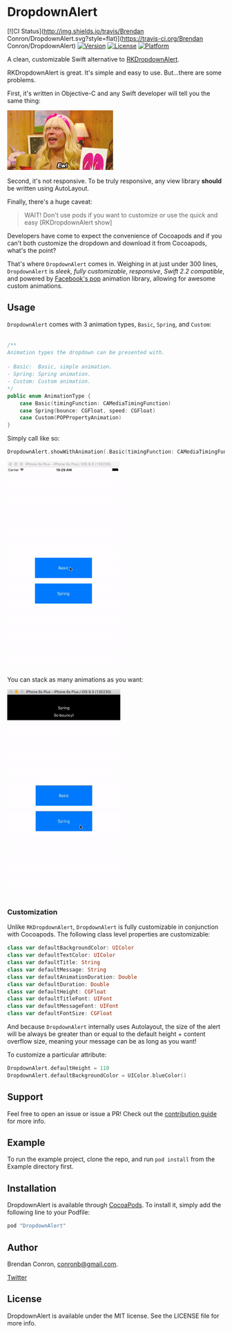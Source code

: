 # DropdownAlert

[![CI Status](http://img.shields.io/travis/Brendan Conron/DropdownAlert.svg?style=flat)](https://travis-ci.org/Brendan Conron/DropdownAlert)
[![Version](https://img.shields.io/cocoapods/v/DropdownAlert.svg?style=flat)](http://cocoapods.org/pods/DropdownAlert)
[![License](https://img.shields.io/cocoapods/l/DropdownAlert.svg?style=flat)](http://cocoapods.org/pods/DropdownAlert)
[![Platform](https://img.shields.io/cocoapods/p/DropdownAlert.svg?style=flat)](http://cocoapods.org/pods/DropdownAlert)

A clean, customizable Swift alternative to [RKDropdownAlert](https://github.com/cwRichardKim/RKDropdownAlert).

RKDropdownAlert is great. It's simple and easy to use.
But...there are some problems.

First, it's written in Objective-C and any Swift developer will tell you the same thing:

![ew](DropdownAlert/Assets/ew.gif)

Second, it's not responsive. To be truly responsive, any view library **should** be written using AutoLayout.

Finally, there's a huge caveat:

> WAIT! Don't use pods if you want to customize or use the quick and easy [RKDropdownAlert show]

Developers have come to expect the convenience of Cocoapods and if you can't both customize the dropdown and download it from Cocoapods, what's the point?

That's where `DropdownAlert` comes in. Weighing in at just under 300 lines, `DropdownAlert` is _sleek_, _fully customizable_, _responsive_, _Swift 2.2 compatible_, and powered by [Facebook's pop](https://github.com/facebook/pop) animation library, allowing for awesome custom animations.

## Usage

`DropdownAlert` comes with 3 animation types, `Basic`, `Spring`, and `Custom`:

```swift

/**
Animation types the dropdown can be presented with.

- Basic:  Basic, simple animation.
- Spring: Spring animation.
- Custom: Custom animation.
*/
public enum AnimationType {
    case Basic(timingFunction: CAMediaTimingFunction)
    case Spring(bounce: CGFloat, speed: CGFloat)
    case Custom(POPPropertyAnimation)
}
```

Simply call like so:

```swift
DropdownAlert.showWithAnimation(.Basic(timingFunction: CAMediaTimingFunction(name: kCAMediaTimingFunctionEaseIn)), title: "Login Failed", message: "Incorrect username/password", duration: 2)
```

![animation-demo](DropdownAlert/Assets/animation-demo.gif)

You can stack as many animations as you want:

![stacked-animations](DropdownAlert/Assets/stacked-animation.gif)

### Customization

Unlike `RKDropdownAlert`, `DropdownAlert` is fully customizable in conjunction with Cocoapods. The following class level properties are customizable:

```swift
class var defaultBackgroundColor: UIColor
class var defaultTextColor: UIColor 
class var defaultTitle: String
class var defaultMessage: String
class var defaultAnimationDuration: Double
class var defaultDuration: Double
class var defaultHeight: CGFloat
class var defaultTitleFont: UIFont
class var defaultMessageFont: UIFont
class var defaultFontSize: CGFloat
```

And because `DropdownAlert` internally uses Autolayout, the size of the alert will be always be greater than or equal to the default height + content overflow size, meaning your message can be as long as you want!

To customize a particular attribute:

```swift
DropdownAlert.defaultHeight = 110
DropdownAlert.defaultBackgroundColor = UIColor.blueColor()
```

## Support

Feel free to open an issue or issue a PR! Check out the [contribution guide](DropdownAlert/CHANGELOG.md) for more info.

## Example

To run the example project, clone the repo, and run `pod install` from the Example directory first.

## Installation

DropdownAlert is available through [CocoaPods](http://cocoapods.org). To install
it, simply add the following line to your Podfile:

```ruby
pod "DropdownAlert"
```

## Author

Brendan Conron, conronb@gmail.com.

[Twitter](https://twitter.com/startupthekid)

## License

DropdownAlert is available under the MIT license. See the LICENSE file for more info.
